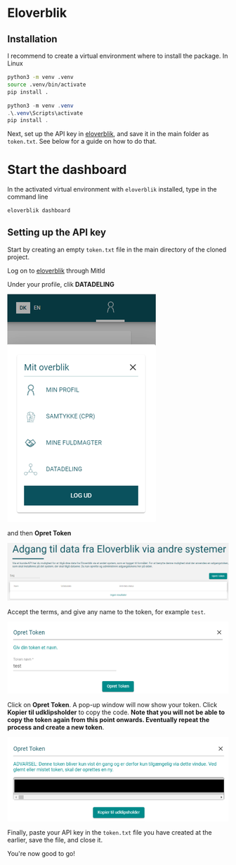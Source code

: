 # Eloverblik



## Installation

I recommend to create a virtual environment where to install the package. In Linux

```bash
python3 -m venv .venv
source .venv/bin/activate
pip install .
```

```powershell
python3 -m venv .venv
.\.venv\Scripts\activate
pip install .
```

Next, set up the API key in [eloverblik](https://eloverblik.dk/), and save it in the main folder as `token.txt`. See below for a guide on how to do that. 

# Start the dashboard

In the activated virtual environment with `eloverblik` installed, type in the command line

```python
eloverblik dashboard
```

## Setting up the API key

Start by creating an empty `token.txt` file in the main directory of the cloned project.

Log on to [eloverblik](https://eloverblik.dk/) through MitId

Under your profile, clik **DATADELING**

![image](pics_readme/ss_0.png)

and then **Opret Token**

![image](pics_readme/ss_1.png)

Accept the terms, and give any name to the token, for example `test`.

![image](pics_readme/ss_2.png)

Click on **Opret Token**. A pop-up window will now show your token. Click **Kopier til udklipsholder** to copy the code. **Note that you will not be able to copy the token again from this point onwards. Eventually repeat the process and create a new token**.

![image](pics_readme/ss_3.png)

Finally, paste your API key in the `token.txt` file you have created at the earlier, save the file, and close it.

You're now good to go!
